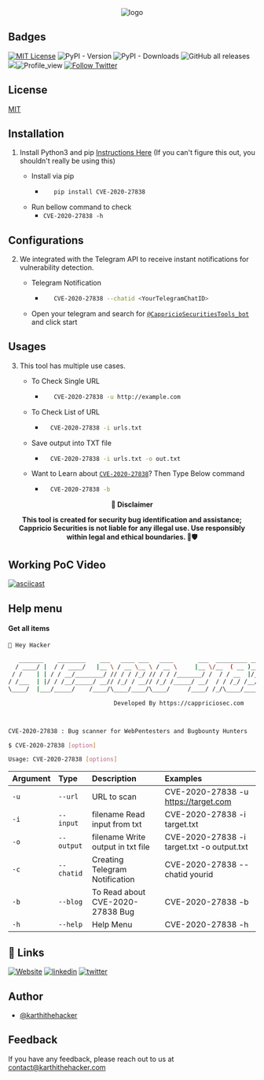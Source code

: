 
<div align="center">
  <img src="https://blogs.cappriciosec.com/uploaders/CVE-2020-27838.png" alt="logo">
</div>


## Badges



[![MIT License](https://img.shields.io/badge/License-MIT-green.svg)](https://choosealicense.com/licenses/mit/)
![PyPI - Version](https://img.shields.io/pypi/v/CVE-2020-27838)
![PyPI - Downloads](https://img.shields.io/pypi/dm/CVE-2020-27838)
![GitHub all releases](https://img.shields.io/github/downloads/Cappricio-Securities/CVE-2020-27838/total)
<a href="https://github.com/Cappricio-Securities/CVE-2020-27838/releases/"><img src="https://img.shields.io/github/release/Cappricio-Securities/CVE-2020-27838"></a>![Profile_view](https://komarev.com/ghpvc/?username=Cappricio-Securities&label=Profile%20views&color=0e75b6&style=flat)
[![Follow Twitter](https://img.shields.io/twitter/follow/cappricio_sec?style=social)](https://twitter.com/cappricio_sec)
<p align="center">

<p align="center">







## License

[MIT](https://choosealicense.com/licenses/mit/)



## Installation 

1. Install Python3 and pip [Instructions Here](https://www.python.org/downloads/) (If you can't figure this out, you shouldn't really be using this)

   - Install via pip
     - ```bash
          pip install CVE-2020-27838 
        ```
   - Run bellow command to check
     - `CVE-2020-27838 -h`

## Configurations 
2. We integrated with the Telegram API to receive instant notifications for vulnerability detection.
   
   - Telegram Notification
     - ```bash
          CVE-2020-27838 --chatid <YourTelegramChatID>
        ```
   - Open your telegram and search for [`@CappricioSecuritiesTools_bot`](https://web.telegram.org/k/#@CappricioSecuritiesTools_bot) and click start

## Usages 
3. This tool has multiple use cases.
   
   - To Check Single URL
     - ```bash
          CVE-2020-27838 -u http://example.com 
        ```
   - To Check List of URL 
      - ```bash
          CVE-2020-27838 -i urls.txt 
        ```
   - Save output into TXT file
      - ```bash
          CVE-2020-27838 -i urls.txt -o out.txt
        ```
   - Want to Learn about [`CVE-2020-27838`](https://blogs.cappriciosec.com/cve/151/CVE-2020-27838)? Then Type Below command
      - ```bash
          CVE-2020-27838 -b
        ```
     
<p align="center">
  <b>🚨 Disclaimer</b>
  
</p>
<p align="center">
<b>This tool is created for security bug identification and assistance; Cappricio Securities is not liable for any illegal use. 
  Use responsibly within legal and ethical boundaries. 🔐🛡️</b></p>


## Working PoC Video

[![asciicast](https://blogs.cappriciosec.com/uploaders/Screenshot%202024-05-21%20at%2012.07.03%20PM.png)]( https://asciinema.org/a/m0Pg9FUj1jkbLQ0TUNjskNlVR)




## Help menu

#### Get all items

```bash
👋 Hey Hacker
                                                                             v1.0
   _______    ________    ___   ____ ___   ____       ___  _________ _____ ____
  / ____/ |  / / ____/   |__ \ / __ \__ \ / __ \     |__ \/__  ( __ )__  /( __ )
 / /    | | / / __/________/ // / / /_/ // / / /_______/ /  / / __  |/_ </ __  |
/ /___  | |/ / /__/_____/ __// /_/ / __// /_/ /_____/ __/  / / /_/ /__/ / /_/ /
\____/  |___/_____/    /____/\____/____/\____/     /____/ /_/\____/____/\____/

                              Developed By https://cappriciosec.com



CVE-2020-27838 : Bug scanner for WebPentesters and Bugbounty Hunters 

$ CVE-2020-27838 [option]

Usage: CVE-2020-27838 [options]
```


| Argument | Type     | Description                | Examples |
| :-------- | :------- | :------------------------- | :------------------------- |
| `-u` | `--url` | URL to scan | CVE-2020-27838 -u https://target.com |
| `-i` | `--input` | filename Read input from txt  | CVE-2020-27838 -i target.txt | 
| `-o` | `--output` | filename Write output in txt file | CVE-2020-27838 -i target.txt -o output.txt |
| `-c` | `--chatid` | Creating Telegram Notification | CVE-2020-27838 --chatid yourid |
| `-b` | `--blog` | To Read about CVE-2020-27838 Bug | CVE-2020-27838 -b |
| `-h` | `--help` | Help Menu | CVE-2020-27838 -h |



## 🔗 Links
[![Website](https://img.shields.io/badge/my_portfolio-000?style=for-the-badge&logo=ko-fi&logoColor=white)](https://cappriciosec.com/)
[![linkedin](https://img.shields.io/badge/linkedin-0A66C2?style=for-the-badge&logo=linkedin&logoColor=white)](https://www.linkedin.com/in/karthikeyan--v/)
[![twitter](https://img.shields.io/badge/twitter-1DA1F2?style=for-the-badge&logo=twitter&logoColor=white)](https://twitter.com/karthithehacker)



## Author

- [@karthithehacker](https://github.com/karthi-the-hacker/)



## Feedback

If you have any feedback, please reach out to us at contact@karthithehacker.com
